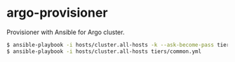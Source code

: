 # argo-provisioner
Provisioner with Ansible for Argo cluster.

```bash
$ ansible-playbook -i hosts/cluster.all-hosts -k --ask-become-pass tiers/bare-init.yml
$ ansible-playbook -i hosts/cluster.all-hosts tiers/common.yml
```
